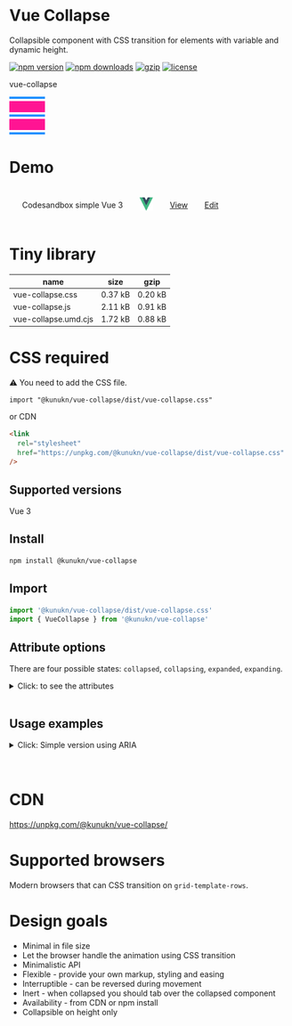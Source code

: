 # Vue Collapse

Collapsible component with CSS transition for elements with variable and dynamic height.

[![npm version](https://img.shields.io/npm/v/@kunukn/vue-collapse.svg?style=flat-square)](https://www.npmjs.com/package/@kunukn/vue-collapse)
[![npm downloads](https://img.shields.io/npm/dm/@kunukn/vue-collapse.svg?style=flat-square)](https://www.npmjs.com/package/@kunukn/vue-collapse)
[![gzip](https://img.shields.io/bundlephobia/minzip/@kunukn/vue-collapse.svg)](https://bundlephobia.com/result?p=@kunukn/vue-collapse)
[![license](https://img.shields.io/github/license/kunukn/vue-collapse.svg)](https://github.com/kunukn/vue-collapse/blob/master/LICENSE)

vue-collapse

![logo](logo/collapsible.svg 'logo')

# Demo

<table style="border-spacing: 16px;border-collapse: separate;">

<tr>
<td>Codesandbox simple Vue 3</td>
<td><img width="24" height="24" src="ui-library-logo/Vue-logo.svg"/></td>
<td><a href="https://s128s4.csb.app" target="_blank">View</a></td>
<td><a href="https://codesandbox.io/s/kunukn-vue-collapse-s128s4" target="_blank" >Edit</a></td>
</tr>

</table>

# Tiny library

| name                 | size    | gzip    |
| -------------------- | ------- | ------- |
| vue-collapse.css     | 0.37 kB | 0.20 kB |
| vue-collapse.js      | 2.11 kB | 0.91 kB |
| vue-collapse.umd.cjs | 1.72 kB | 0.88 kB |

# CSS required

:warning: ️You need to add the CSS file.

```vue
import "@kunukn/vue-collapse/dist/vue-collapse.css"
```

or CDN

```html
<link
  rel="stylesheet"
  href="https://unpkg.com/@kunukn/vue-collapse/dist/vue-collapse.css"
/>
```

## Supported versions

Vue 3

## Install

```bash
npm install @kunukn/vue-collapse
```

## Import

```js
import '@kunukn/vue-collapse/dist/vue-collapse.css'
import { VueCollapse } from '@kunukn/vue-collapse'
```

## Attribute options

There are four possible states: `collapsed`, `collapsing`, `expanded`, `expanding`.

<details>
  <summary>Click: to see the attributes</summary>

| Attribute     | Type     | Default | About                                            |
| ------------- | -------- | ------- | ------------------------------------------------ |
| :when         | boolean  | falsy   | should component collapse?                       |
| :transition   | string   | falsy   | apply custom CSS transition                      |
| :as           | string   | div     | element type to render                           |
| @collapse()   | function |         | event emitted with component in this state       |
| @collapsing() | function |         | event emitted with component in this state       |
| @expanded()   | function |         | event emitted with component in this state       |
| @expanding()  | function |         | event emitted with component in this state       |
| @event(state) | function |         | event emitted with one of the 4 states           |
| @init(state)  | function |         | component mount event emitted with current state |

</details>

<br>

## Usage examples

<details>
  <summary>Click: Simple version using ARIA</summary>

```vue
<template>
  <div class="app">
    <button
      @click="isCollapsed = !isCollapsed"
      :aria-expanded="!isCollapsed"
      aria-controls="lorem-ipsum-description"
    >
      {{ display }}
    </button>

    <Collapse
      id="lorem-ipsum-description"
      :when="isCollapsed"
      @event="onEvent"
      v-slot="{ state }"
    >
      <p class="long-text">
        I know the state: {{ state }}. Lorem Ipsum is simply dummy text of the
        printing and typesetting industry.
      </p>
    </Collapse>
  </div>
</template>

<script setup>
import { VueCollapse as Collapse } from '@kunukn/vue-collapse'
import { ref } from 'vue'

const isCollapsed = ref(false)
const display = ref('')

const onEvent = (state) => {
  display.value = 'event ' + state
}
</script>

<style>
/* Custom easing */
.vue-collapse[data-vue-collapse-transition] {
  transition: grid-template-rows 250ms cubic-bezier(0.4, 0, 0.2, 1);
}
</style>
```

</details>
<br>
<br>

# CDN

https://unpkg.com/@kunukn/vue-collapse/

# Supported browsers

Modern browsers that can CSS transition on `grid-template-rows`.

# Design goals

- Minimal in file size
- Let the browser handle the animation using CSS transition
- Minimalistic API
- Flexible - provide your own markup, styling and easing
- Interruptible - can be reversed during movement
- Inert - when collapsed you should tab over the collapsed component
- Availability - from CDN or npm install
- Collapsible on height only
